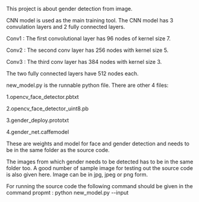 This project is about gender detection from image.

CNN model is used as the main training tool. The CNN model has 3 convulation layers
and 2 fully connected layers. 


Conv1 : The first convolutional layer has 96 nodes of kernel size 7.

Conv2 : The second conv layer has 256 nodes with kernel size 5.

Conv3 : The third conv layer has 384 nodes with kernel size 3.


The two fully connected layers have 512 nodes each.


new_model.py is the runnable python file. There are other 4 files:

1.opencv_face_detector.pbtxt

2.opencv_face_detector_uint8.pb

3.gender_deploy.prototxt

4.gender_net.caffemodel


These are weights and model for face and gender detection and needs to be 
in the same folder as the source code. 


The images from which gender needs to be detected has to be in the 
same folder too. A good number of sample image for testing out the 
source code is also given here. Image can be in jpg, jpeg or png form.


For running the source code the following command should be given in the 
command propmt :
python new_model.py --input <image file name with extension>
